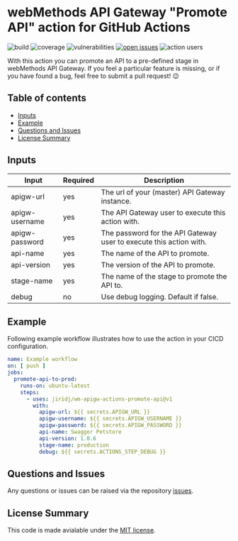# webMethods API Gateway "Promote API" action for GitHub Actions

![build](https://img.shields.io/github/workflow/status/jiridj/wm-apigw-actions-promote-api/ci)
![coverage](https://img.shields.io/codecov/c/gh/jiridj/wm-apigw-actions-promote-api?token=35GE4E56NO)
![vulnerabilities](https://img.shields.io/snyk/vulnerabilities/github/jiridj/wm-apigw-actions-promote-api)
[![open issues](https://img.shields.io/github/issues-raw/jiridj/wm-apigw-actions-promote-api)](https://github.com/jiridj/wm-apigw-actions-promote-api/issues)
![action users](https://img.shields.io/endpoint?url=https://jiridj.github.io/wm-apigw-actions-promote-api/wm-apigw-actions-promote-api.json)

With this action you can promote an API to a pre-defined stage in webMethods API Gateway. If you feel a particular feature is missing, or if you have found a bug, feel free to submit a pull request! :wink:

## Table of contents

- [Inputs](#inputs)
- [Example](#example)
- [Questions and Issues](#questions-and-issues)
- [License Summary](#license-summary)

## Inputs

|Input|Required|Description|
|-|-|-|
|apigw-url|yes|The url of your (master) API Gateway instance.|
|apigw-username|yes|The API Gateway user to execute this action with.|
|apigw-password|yes|The password for the API Gateway user to execute this action with.|
|api-name|yes|The name of the API to promote.|
|api-version|yes|The version of the API to promote.|
|stage-name|yes|The name of the stage to promote the API to.|
|debug|no|Use debug logging. Default if false.|

## Example

Following example workflow illustrates how to use the action in your CICD configuration.

``` yaml
name: Example workflow
on: [ push ]
jobs:
  promote-api-to-prod:
    runs-on: ubuntu-latest
    steps: 
      - uses: jiridj/wm-apigw-actions-promote-api@v1
        with: 
          apigw-url: ${{ secrets.APIGW_URL }}
          apigw-username: ${{ secrets.APIGW_USERNAME }}
          apigw-password: ${{ secrets.APIGW_PASSWORD }}
          api-name: Swagger Petstore
          api-version: 1.0.6
          stage-name: production
          debug: ${{ secrets.ACTIONS_STEP_DEBUG }}
```

## Questions and Issues

Any questions or issues can be raised via the repository [issues](https://github.com/jiridj/wm-apigw-actions-register-api/issues).

## License Summary

This code is made avialable under the [MIT license](./LICENSE).
